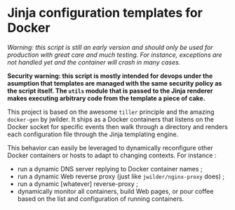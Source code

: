 Jinja configuration templates for Docker
========================================

*Warning: this script is still an early version and should only be used
for production with great care and much testing. For instance, exceptions
are not handled yet and the container will crash in many cases.*

**Security warning: this script is mostly intended for devops under the
asumption that templates are managed with the same security policy as the
script itself. The ``utils`` module that is passed to the Jinja renderer
makes executing arbitrary code from the template a piece of cake.**

This project is based on the awesome ``tiller`` principle and the amazing
``docker-gen`` by jwilder. It ships as a Docker containers that listens
on the Docker socket for specific events then walk through a directory
and renders each configuration file through the Jinja templating engine.

This behavior can easily be leveraged to dynamically reconfigure other
Docker containers or hosts to adapt to changing contexts. For instance :

 - run a dynamic DNS server replying to Docker container names ;
 - run a dynamic Web reverse proxy (just like ``jwilder/nginx-proxy`` does) ;
 - run a dynamic [whatever] reverse-proxy ;
 - dynamically monitor all containers, build Web pages, or pour coffee based
   on the list and configuration of running containers.

